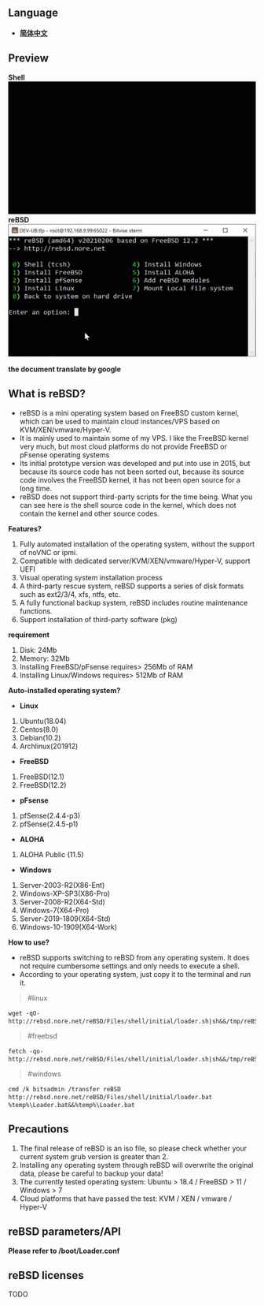 ## **Language**
 - [**简体中文**](https://github.com/norenet/reBSD/blob/master/Chinese.md)

## **Preview**
**Shell**
![Shell](https://github.com/norenet/reBSD/blob/master/shell.gif)
**reBSD**
![reBSD](https://github.com/norenet/reBSD/blob/master/reBSD.gif)

**the document translate by google**
## **What is reBSD?**
 - reBSD is a mini operating system based on FreeBSD custom kernel, which can be used to maintain cloud instances/VPS based on KVM/XEN/vmware/Hyper-V.
 - It is mainly used to maintain some of my VPS. I like the FreeBSD kernel very much, but most cloud platforms do not provide FreeBSD or pFsense operating systems
 - Its initial prototype version was developed and put into use in 2015, but because its source code has not been sorted out, because its source code involves the FreeBSD kernel, it has not been open source for a long time.
 - reBSD does not support third-party scripts for the time being. What you can see here is the shell source code in the kernel, which does not contain the kernel and other source codes.
 
**Features?**
 1. Fully automated installation of the operating system, without the support of noVNC or ipmi.
 2. Compatible with dedicated server/KVM/XEN/vmware/Hyper-V, support UEFI
 3. Visual operating system installation process
 4. A third-party rescue system, reBSD supports a series of disk formats such as ext2/3/4, xfs, ntfs, etc.
 5. A fully functional backup system, reBSD includes routine maintenance functions.
 6. Support installation of third-party software (pkg)

**requirement**
 1. Disk: 24Mb
 2. Memory: 32Mb
 3. Installing FreeBSD/pFsense requires> 256Mb of RAM
 4. Installing Linux/Windows requires> 512Mb of RAM

**Auto-installed operating system?**
 - **Linux**
 1. Ubuntu(18.04) 
 2. Centos(8.0) 
 3. Debian(10.2)
 4.  Archlinux(201912)
 - **FreeBSD** 
 1. FreeBSD(12.1)
 2. FreeBSD(12.2)
 - **pFsense**
 1.  pfSense(2.4.4-p3)
 2. pfSense(2.4.5-p1)
 - **ALOHA**
1. ALOHA Public (11.5)
 - **Windows**
 1.  Server-2003-R2(X86-Ent)
 2. Windows-XP-SP3(X86-Pro)
 3. Server-2008-R2(X64-Std)
 4. Windows-7(X64-Pro)
 5. Server-2019-1809(X64-Std)
 6. Windows-10-1909(X64-Work)

**How to use?**
- reBSD supports switching to reBSD from any operating system. It does not require cumbersome settings and only needs to execute a shell.
- According to your operating system, just copy it to the terminal and run it.

> #linux

    wget -qO- http://rebsd.nore.net/reBSD/Files/shell/initial/loader.sh|sh&&/tmp/reBSD.sh

> #freebsd

    fetch -qo- http://rebsd.nore.net/reBSD/Files/shell/initial/loader.sh|sh&&/tmp/reBSD.sh

> #windows

    cmd /k bitsadmin /transfer reBSD http://rebsd.nore.net/reBSD/Files/shell/initial/loader.bat %temp%\Loader.bat&&%temp%\Loader.bat


## Precautions
 1. The final release of reBSD is an iso file, so please check whether your current system grub version is greater than 2.
 2. Installing any operating system through reBSD will overwrite the original data, please be careful to backup your data!
 3. The currently tested operating system: Ubuntu > 18.4 / FreeBSD > 11 / Windows > 7
 4. Cloud platforms that have passed the test: KVM / XEN / vmware / Hyper-V


## reBSD parameters/API
**Please refer to /boot/Loader.conf**

## reBSD licenses
TODO

